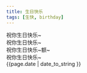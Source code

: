 ```yaml
---
title: 生日快乐
tags: [生快, birthday]
---
```

祝你生日快乐~  
祝你生日快乐~  
祝你生日快乐~额~  
祝你生日快乐~  
{{page.date | date_to_string }}

